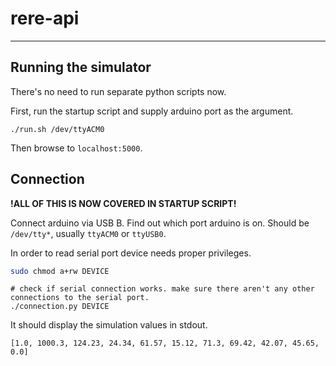 # rere-api
-------------------------------------------------------------

## Running the simulator

There's no need to run separate python scripts now.

First, run the startup script and supply arduino port as the argument.
```
./run.sh /dev/ttyACM0
```

Then browse to `localhost:5000`.

## Connection


**!ALL OF THIS IS NOW COVERED IN STARTUP SCRIPT!**

Connect arduino via USB B. Find out which port arduino is on. Should be `/dev/tty*`, usually `ttyACM0` or `ttyUSB0`.  

In order to read serial port device needs proper privileges.

```bash
sudo chmod a+rw DEVICE
```

```
# check if serial connection works. make sure there aren't any other connections to the serial port.
./connection.py DEVICE
```

It should display the simulation values in stdout.

```
[1.0, 1000.3, 124.23, 24.34, 61.57, 15.12, 71.3, 69.42, 42.07, 45.65, 0.0]
```

